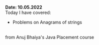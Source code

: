 <b>Date: 10.05.2022</b><br>
Today I have covered:
- Problems on Anagrams of strings 
<br>
from Anuj Bhaiya's Java Placement course
